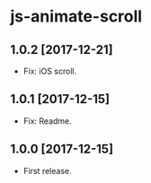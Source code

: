 js-animate-scroll
================

1.0.2 [2017-12-21]
------------------

- Fix: iOS scroll.

1.0.1 [2017-12-15]
------------------

- Fix: Readme.

1.0.0 [2017-12-15]
------------------

- First release.
